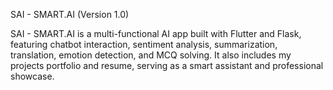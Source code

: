 SAI - SMART.AI (Version 1.0)

SAI - SMART.AI is a multi-functional AI app built with Flutter and Flask, featuring chatbot interaction, sentiment analysis, summarization, translation, emotion detection, and MCQ solving. It also includes my projects portfolio and resume, serving as a smart assistant and professional showcase.
